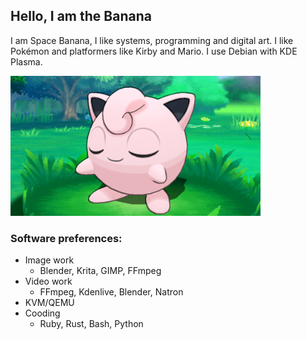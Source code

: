 ## Hello, I am the Banana
I am Space Banana, I like systems, programming and digital art. I like Pokémon and platformers like Kirby and Mario. I use Debian with KDE Plasma.

<img src="jigglypuff%202.png" width="400" />

### Software preferences:
- Image work
  - Blender, Krita, GIMP, FFmpeg
- Video work
  - FFmpeg, Kdenlive, Blender, Natron
- KVM/QEMU
- Cooding
  - Ruby, Rust, Bash, Python
